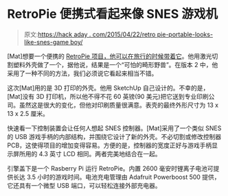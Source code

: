 # RetroPie 便携式看起来像 SNES 游戏机

> 原文:[https://hack aday . com/2015/04/22/retro pie-portable-looks-like-snes-game boy/](https://hackaday.com/2015/04/22/retropie-portable-looks-like-snes-gameboy/)

[Mat]想要一个便携的 [RetroPie 项目，他可以在旅行的时候带着它](http://blog.petrockblock.com/forums/topic/portable-handheld-raspberry-pi/)。他用激光切割塑料外壳做了一个，据他说，结果是一个“可怕的畸形野兽”。在版本 2 中，他采用了一种不同的方法，我们必须说它看起来相当不错。

这次[Mat]用的是 3D 打印的外壳。他用 SketchUp 自己设计的。不幸的是，[Mat]没有 3D 打印机，所以他不得不花 60 英镑(90 美元)把它送到专业印刷公司。虽然这是很大的变化，但他对印刷质量很满意。表壳的最终外形尺寸为 13 x 13 x 2.5 厘米。

快速看一下控制装置会让任何人想起 SNES 控制器。[Mat]采用了一个类似 SNES 的 USB 游戏手柄的内部结构，并围绕它设计了新的外壳。不必切割或修改控制器 PCB，这使得项目的增加变得容易。方便的是，控制器的宽度正好与游戏手柄显示屏所用的 4.3 英寸 LCD 相同。两者完美地结合在一起。

引擎盖下是一个 Rasberry Pi 运行 RetroPie。内置 2600 毫安时锂离子电池可提供长达 3.5 小时的游戏时间。电池充电管理由 Adafruit Powerboost 500 提供，它还具有一个微型 USB 端口，可以轻松连接外部充电器。